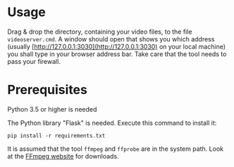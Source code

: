 # Usage

Drag & drop the directory, containing your video files, to the file `videoserver.cmd`. A window should open that shows you which address (usually [http://127.0.0.1:3030](http://127.0.0.1:3030) on your local machine) you shall type in your browser address bar. Take care that the tool needs to pass your firewall.

# Prerequisites

Python 3.5 or higher is needed

The Python library "Flask" is needed. Execute this command to install it:

```
pip install -r requirements.txt
```

It is assumed that the tool `ffmpeg` and `ffprobe` are in the system path. Look at the [FFmpeg website](https://ffmpeg.org/) for downloads.